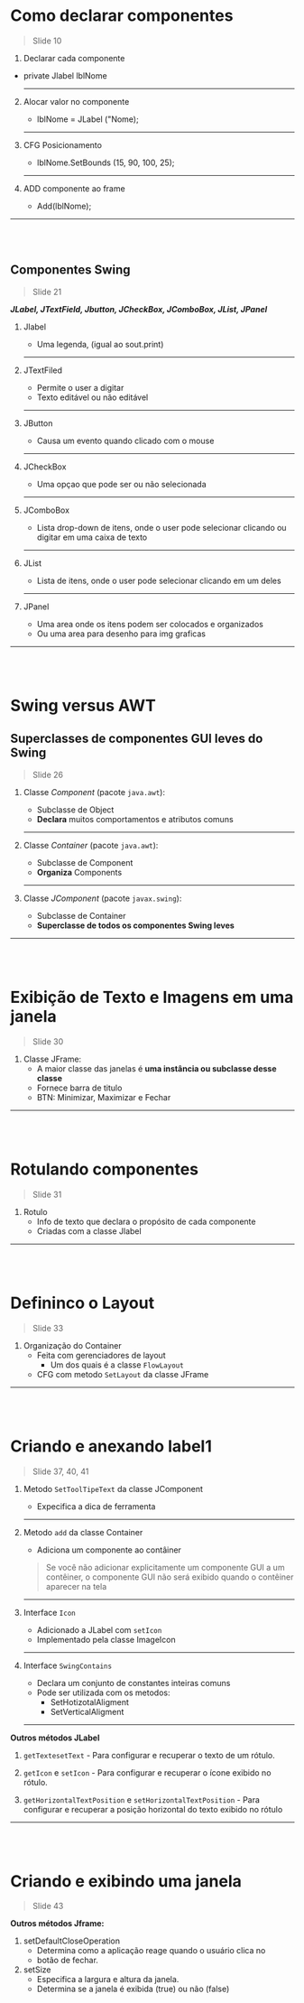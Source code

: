 # Como declarar componentes
> Slide 10

1. Declarar cada    componente
-   private Jlabel lblNome
    
    ---

2. Alocar valor no componente
    -   lblNome = JLabel ("Nome);

    ---
    
3. CFG Posicionamento
    -   lblNome.SetBounds (15, 90, 100, 25);

    ---
    
4. ADD componente ao frame
    -   Add(lblNome);

---
<br><br>

## Componentes Swing 
> Slide 21

***JLabel, JTextField, Jbutton, JCheckBox, JComboBox, JList, JPanel***


1. Jlabel
    -   Uma legenda, (igual ao sout.print)
    
    ---
    
2. JTextFiled
    -   Permite o user a digitar
    -   Texto editável ou não editável

    ---
    
3. JButton
    -   Causa um evento quando clicado com o mouse

    ---
    
3. JCheckBox
    -   Uma opçao que pode ser ou não selecionada 

    ---
    
4. JComboBox 
    -   Lista drop-down de itens, onde o user pode selecionar clicando ou digitar em uma caixa de texto 

    ---
    
5. JList
    -   Lista de itens, onde o user pode selecionar clicando em um deles

    ---
    
6. JPanel
    -   Uma area onde os itens podem ser colocados e organizados
    -   Ou uma area para desenho para img graficas


---
<br><br>

# Swing versus AWT

## Superclasses de componentes GUI leves do Swing
> Slide 26

1. Classe *Component* (pacote `java.awt`):
    -   Subclasse de Object
    -   **Declara** muitos comportamentos e atributos comuns

    ---

2. Classe *Container* (pacote `java.awt`):
    -   Subclasse de Component
    -   **Organiza** Components

    ---

3. Classe *JComponent* (pacote `javax.swing`):
    -   Subclasse de Container
    -   **Superclasse de todos os componentes Swing leves**

---
<br><br>

# Exibição de Texto e Imagens em uma janela
> Slide 30

1. Classe JFrame:
    -   A maior classe das janelas é **uma instância ou subclasse desse classe**
    -   Fornece barra de titulo
    -   BTN: Minimizar, Maximizar e Fechar

---
<br><br>

# Rotulando componentes
> Slide 31

1. Rotulo
    -   Info de texto que declara o propósito de cada componente
    -   Criadas com a classe Jlabel

---
<br><br>


# Defininco o Layout
> Slide 33

1. Organização do Container
    -   Feita com gerenciadores de layout
        -   Um dos quais é a classe `FlowLayout`
    -   CFG com metodo `SetLayout` da classe JFrame 



---
<br><br>

# Criando e anexando label1
> Slide 37, 40, 41

1. Metodo `SetToolTipeText` da classe JComponent
    -   Expecifica a dica de ferramenta

    ---

2. Metodo `add` da classe Container
    -   Adiciona um componente ao contâiner

    > Se você não adicionar explicitamente um componente GUI a um contêiner, o componente GUI não será exibido quando o contêiner aparecer na tela

    ---
    
3. Interface `Icon`
    -   Adicionado a JLabel com `setIcon`
    -   Implementado pela classe ImageIcon

    ---
    
4. Interface `SwingContains`
    -   Declara um conjunto de constantes inteiras comuns
    -   Pode ser utilizada com os metodos:
        -   SetHotizotalAligment
        -   SetVerticalAligment

    ---
    
**Outros métodos JLabel**

1.   `getTextesetText`
    -   Para configurar e recuperar o texto de um rótulo.

2.   `getIcon` e `setIcon`
    -   Para configurar e recuperar o ícone exibido no rótulo.

3.   `getHorizontalTextPosition` e  `setHorizontalTextPosition`
    -   Para configurar e recuperar a posição horizontal do texto 
    exibido no rótulo

---
<br><br>


# Criando e exibindo uma janela 
> Slide 43

**Outros métodos Jframe:**

1. setDefaultCloseOperation
    -   Determina como a aplicação reage quando o usuário clica no 
    -   botão de fechar.
2. setSize
    -   Especifica a largura e altura da janela.
    -   Determina se a janela é exibida (true) ou não (false)
